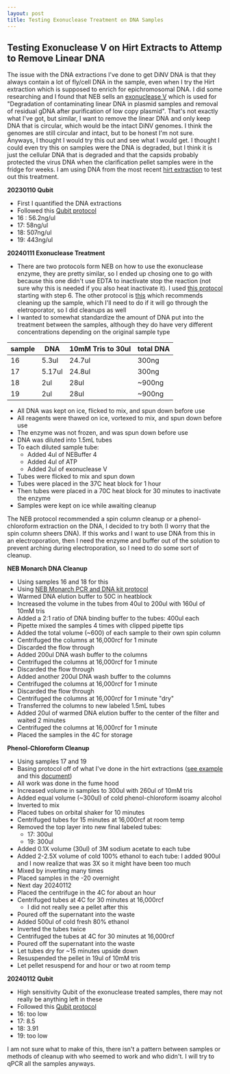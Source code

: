 ```yaml
---
layout: post
title: Testing Exonuclease Treatment on DNA Samples 
---
```


## Testing Exonuclease V on Hirt Extracts to Attemp to Remove Linear DNA 

The issue with the DNA extractions I've done to get DiNV DNA is that they always contain a lot of fly/cell DNA in the sample, even when I try the Hirt extraction which is supposed to enrich for epichromosomal DNA. I did some researching and I found that NEB sells an [exonuclease V](https://www.neb.com/en-us/products/m0345-exonuclease-v-recbcd#Protocols,%20Manuals%20&%20Usage) which is used for "Degradation of contaminating linear DNA in plasmid samples
and removal of residual gDNA after purification of low copy plasmid". That's not exactly what I've got, but similar, I want to remove the linear DNA and only keep DNA that is circular, which would be the intact DiNV genomes. I think the genomes are still circular and intact, but to be honest I'm not sure. Anyways, I thought I would try this out and see what I would get. I thought I could even try this on samples were the DNA is degraded, but I think it is just the cellular DNA that is degraded and that the capsids probably protected the virus DNA when the clarification pellet samples were in the fridge for weeks. I am using DNA from the most recent [hirt extraction](https://meschedl.github.io/Unckless-Lab-Notebook-Maggie/2024/01/10/week-15-exp-evo-sample.html) to test out this treatment.

**20230110 Qubit**

- First I quantified the DNA extractions 
- Followed this [Qubit protocol](https://docs.google.com/document/d/1ZCz0SBof6LHE3P_LbftawFyexl8iCECUlvjIcauPYwY/edit?usp=drive_link) 
- 16 : 56.2ng/ul
- 17: 58ng/ul 
- 18: 507ng/ul 
- 19: 443ng/ul

**20240111 Exonuclease Treatment**

- There are two protocols form NEB on how to use the exonuclease enzyme, they are pretty similar, so I ended up chosing one to go with because this one didn't use EDTA to inactivate stop the reaction (not sure why this is needed if you also heat inactivate it). I used [this protocol](https://www.neb.com/en-us/protocols/2017/11/28/removal-of-residual-gdna-after-purification-of-low-copy-plasmid-using-exonuclease-v-recbcd) starting with step 6. The other protocol is [this](https://www.neb.com/en-us/protocols/0001/01/01/a-typical-exonuclease-v-reaction-m0345) which recommends cleaning up the sample, which I'll need to do if it will go through the eletroporator, so I did cleanups as well
- I wanted to somewhat standardize the amount of DNA put into the treatment between the samples, although they do have very different concentrations depending on the original sample type 

|sample|DNA|10mM Tris to 30ul|total DNA|
|---|---|---|---|
|16|5.3ul|24.7ul|300ng|
|17|5.17ul|24.8ul|300ng|
|18|2ul|28ul|~900ng|
|19|2ul|28ul|~900ng|

- All DNA was kept on ice, flicked to mix, and spun down before use 
- All reagents were thawed on ice, vortexed to mix, and spun down before use 
- The enzyme was not frozen, and was spun down before use 
- DNA was diluted into 1.5mL tubes 
- To each diluted sample tube:
    - Added 4ul of NEBuffer 4
    - Added 4ul of ATP
    - Added 2ul of exonuclease V 
- Tubes were flicked to mix and spun down 
- Tubes were placed in the 37C heat block for 1 hour 
- Then tubes were placed in a 70C heat block for 30 minutes to inactivate the enzyme 
- Samples were kept on ice while awaiting cleanup

The NEB protocol recommended a spin column cleanup or a phenol-chloroform extraction on the DNA, I decided to try both (I worry that the spin column sheers DNA). If this works and I want to use DNA from this in an electroporation, then I need the enzyme and buffer out of the solution to prevent arching during electroporation, so I need to do some sort of cleanup. 

**NEB Monarch DNA Cleanup**

- Using samples 16 and 18 for this 
- Using [NEB Monarch PCR and DNA kit protocol](https://www.neb.com/en-us/protocols/2015/11/23/monarch-pcr-and-dna-cleanup-kit-protocol)
- Warmed DNA elution buffer to 50C in heatblock
- Increased the volume in the tubes from 40ul to 200ul with 160ul of 10mM tris 
- Added a 2:1 ratio of DNA binding buffer to the tubes: 400ul each 
- Pipette mixed the samples 4 times with clipped pipette tips 
- Added the total volume (~600) of each sample to their own spin column 
- Centrifuged the columns at 16,000rcf for 1 minute
- Discarded the flow through 
- Added 200ul DNA wash buffer to the columns
- Centrifuged the columns at 16,000rcf for 1 minute
- Discarded the flow through
- Added another 200ul DNA wash buffer to the columns
- Centrifuged the columns at 16,000rcf for 1 minute
- Discarded the flow through
- Centrifuged the columns at 16,000rcf for 1 minute "dry"
- Transferred the columns to new labeled 1.5mL tubes
- Added 20ul of warmed DNA elution buffer to the center of the filter and waited 2 minutes 
- Centrifuged the columns at 16,000rcf for 1 minute
- Placed the samples in the 4C for storage 

**Phenol-Chloroform Cleanup**

- Using samples 17 and 19
- Basing protocol off of what I've done in the hirt extractions ([see example](https://meschedl.github.io/Unckless-Lab-Notebook-Maggie/2024/01/10/week-15-exp-evo-sample.html) and this [document](https://www.mhh.de/fileadmin/mhh/genomics/download/methods/Genomics_Phenol-Chloroform-Extraction.pdf))
- All work was done in the fume hood
- Increased volume in samples to 300ul with 260ul of 10mM tris 
- Added equal volume (~300ul) of cold phenol-chloroform isoamy alcohol
- Inverted to mix
- Placed tubes on orbital shaker for 10 minutes 
- Centrifuged tubes for 15 minutes at 16,000rcf at room temp 
- Removed the top layer into new final labeled tubes:
    - 17: 300ul 
    - 19: 300ul 
- Added 0.1X volume (30ul) of 3M sodium acetate to each tube 
- Added 2-2.5X volume of cold 100% ethanol to each tube: I added 900ul and I now realize that was 3X so it might have been too much
- Mixed by inverting many times 
- Placed samples in the -20 overnight 
- Next day 20240112 
- Placed the centrifuge in the 4C for about an hour 
- Centrifuged tubes at 4C for 30 minutes at 16,000rcf 
    - I did not really see a pellet after this
- Poured off the supernatant into the waste 
- Added 500ul of cold fresh 80% ethanol 
- Inverted the tubes twice 
- Centrifuged the tubes at 4C for 30 minutes at 16,000rcf 
- Poured off the supernatant into the waste 
- Let tubes dry for ~15 minutes upside down 
- Resuspended the pellet in 19ul of 10mM tris 
- Let pellet resuspend for and hour or two at room temp 

**20240112 Qubit**

- High sensitivity Qubit of the exonuclease treated samples, there may not really be anything left in these
- Followed this [Qubit protocol](https://docs.google.com/document/d/1ZCz0SBof6LHE3P_LbftawFyexl8iCECUlvjIcauPYwY/edit?usp=drive_link) 
- 16: too low
- 17: 8.5
- 18: 3.91
- 19: too low

I am not sure what to make of this, there isn't a pattern between samples or methods of cleanup with who seemed to work and who didn't. I will try to qPCR all the samples anyways. 
